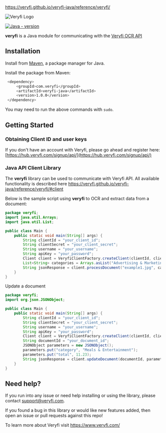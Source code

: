 https://veryfi.github.io/veryfi-java/reference/veryfi/

![Veryfi Logo](https://cdn.veryfi.com/logos/veryfi-logo-wide-github.png)

[![Java - version](https://img.shields.io/badge/OpenJDK-16-red)](https://openjdk.java.net/projects/jdk/16/)


**veryfi** is a Java module for communicating with the [Veryfi OCR API](https://veryfi.com/api/)

## Installation

Install from [Maven](https://mvnrepository.com/), a
package manager for Java.


Install the package from Maven:
```bash
 <dependency>
     <groupId>com.veryfi</groupId>
     <artifactId>veryfi-java</artifactId>
     <version>1.0.0</version>
 </dependency>
```
You may need to run the above commands with `sudo`.

## Getting Started

### Obtaining Client ID and user keys
If you don't have an account with Veryfi, please go ahead and register here: [https://hub.veryfi.com/signup/api/](https://hub.veryfi.com/signup/api/)

### Java API Client Library
The **veryfi** library can be used to communicate with Veryfi API. All available functionality is described here https://veryfi.github.io/veryfi-java/reference/veryfi/#client

Below is the sample script using **veryfi** to OCR and extract data from a document:

```java
package veryfi;
import java.util.Arrays;
import java.util.List;

public class Main {
    public static void main(String[] args) {
        String clientId = "your_client_id";
        String clientSecret = "your_client_secret";
        String username = "your_username";
        String apiKey = "your_password";
        Client client = VeryfiClientFactory.createClient(clientId, clientSecret, username, apiKey);
        List<String> categories = Arrays.asList("Advertising & Marketing", "Automotive");
        String jsonResponse = client.processDocument("example1.jpg", categories, false, null);
    }
}
``` 

Update a document
```java
package veryfi;
import org.json.JSONObject;

public class Main {
    public static void main(String[] args) {
        String clientId = "your_client_id";
        String clientSecret = "your_client_secret";
        String username = "your_username";
        String apiKey = "your_password";
        Client client = VeryfiClientFactory.createClient(clientId, clientSecret, username, apiKey);
        String documentId = "your_document_id";
        JSONObject parameters = new JSONObject();
        parameters.put("category", "Meals & Entertainment");
        parameters.put("total", 11.23);
        String jsonResponse = client.updateDocument(documentId, parameters);
    }
}
```


## Need help?
If you run into any issue or need help installing or using the library, please contact support@veryfi.com.

If you found a bug in this library or would like new features added, then open an issue or pull requests against this repo!

To learn more about Veryfi visit https://www.veryfi.com/

